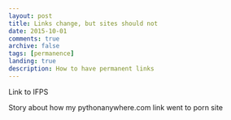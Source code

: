 ```yaml
---
layout: post
title: Links change, but sites should not
date: 2015-10-01
comments: true
archive: false
tags: [permanence]
landing: true
description: How to have permanent links
---
```



Link to IFPS

Story about how my pythonanywhere.com link went to porn site
